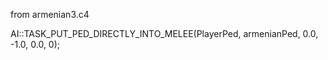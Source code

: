 from armenian3.c4

AI::TASK_PUT_PED_DIRECTLY_INTO_MELEE(PlayerPed, armenianPed, 0.0, -1.0, 0.0, 0);
